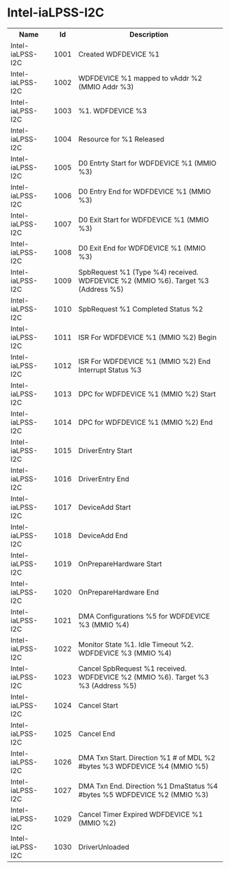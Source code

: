 # Intel-iaLPSS-I2C

<table>
<colgroup><col/><col/><col/></colgroup>
<tr><th>Name</th><th>Id</th><th>Description</th></tr>
<tr><td>Intel-iaLPSS-I2C</td><td>1001</td><td>Created WDFDEVICE %1 </td></tr>
<tr><td>Intel-iaLPSS-I2C</td><td>1002</td><td>WDFDEVICE %1 mapped to vAddr %2 (MMIO Addr %3)</td></tr>
<tr><td>Intel-iaLPSS-I2C</td><td>1003</td><td>%1. WDFDEVICE %3</td></tr>
<tr><td>Intel-iaLPSS-I2C</td><td>1004</td><td>Resource for %1 Released</td></tr>
<tr><td>Intel-iaLPSS-I2C</td><td>1005</td><td>D0 Entrty Start for WDFDEVICE %1 (MMIO %3)</td></tr>
<tr><td>Intel-iaLPSS-I2C</td><td>1006</td><td>D0 Entry End for WDFDEVICE %1 (MMIO %3)</td></tr>
<tr><td>Intel-iaLPSS-I2C</td><td>1007</td><td>D0 Exit Start for WDFDEVICE %1 (MMIO %3)</td></tr>
<tr><td>Intel-iaLPSS-I2C</td><td>1008</td><td>D0 Exit End for WDFDEVICE %1 (MMIO %3)</td></tr>
<tr><td>Intel-iaLPSS-I2C</td><td>1009</td><td>SpbRequest %1 (Type %4) received. WDFDEVICE %2 (MMIO %6). Target %3 (Address %5)</td></tr>
<tr><td>Intel-iaLPSS-I2C</td><td>1010</td><td>SpbRequest %1 Completed Status %2</td></tr>
<tr><td>Intel-iaLPSS-I2C</td><td>1011</td><td>ISR For WDFDEVICE %1 (MMIO %2) Begin</td></tr>
<tr><td>Intel-iaLPSS-I2C</td><td>1012</td><td>ISR For WDFDEVICE %1 (MMIO %2) End Interrupt Status %3</td></tr>
<tr><td>Intel-iaLPSS-I2C</td><td>1013</td><td>DPC for WDFDEVICE %1 (MMIO %2) Start</td></tr>
<tr><td>Intel-iaLPSS-I2C</td><td>1014</td><td>DPC for WDFDEVICE %1 (MMIO %2) End</td></tr>
<tr><td>Intel-iaLPSS-I2C</td><td>1015</td><td>DriverEntry Start</td></tr>
<tr><td>Intel-iaLPSS-I2C</td><td>1016</td><td>DriverEntry End</td></tr>
<tr><td>Intel-iaLPSS-I2C</td><td>1017</td><td>DeviceAdd Start</td></tr>
<tr><td>Intel-iaLPSS-I2C</td><td>1018</td><td>DeviceAdd End</td></tr>
<tr><td>Intel-iaLPSS-I2C</td><td>1019</td><td>OnPrepareHardware Start</td></tr>
<tr><td>Intel-iaLPSS-I2C</td><td>1020</td><td>OnPrepareHardware End</td></tr>
<tr><td>Intel-iaLPSS-I2C</td><td>1021</td><td>DMA Configurations %5 for WDFDEVICE %3 (MMIO %4)</td></tr>
<tr><td>Intel-iaLPSS-I2C</td><td>1022</td><td>Monitor State %1. Idle Timeout %2. WDFDEVICE %3 (MMIO %4)</td></tr>
<tr><td>Intel-iaLPSS-I2C</td><td>1023</td><td>Cancel SpbRequest %1 received. WDFDEVICE %2 (MMIO %6). Target %3 %3 (Address %5)</td></tr>
<tr><td>Intel-iaLPSS-I2C</td><td>1024</td><td>Cancel Start</td></tr>
<tr><td>Intel-iaLPSS-I2C</td><td>1025</td><td>Cancel End</td></tr>
<tr><td>Intel-iaLPSS-I2C</td><td>1026</td><td>DMA Txn Start. Direction %1 # of MDL %2 #bytes %3 WDFDEVICE %4 (MMIO %5)</td></tr>
<tr><td>Intel-iaLPSS-I2C</td><td>1027</td><td>DMA Txn End. Direction %1 DmaStatus %4 #bytes %5 WDFDEVICE %2 (MMIO %3)</td></tr>
<tr><td>Intel-iaLPSS-I2C</td><td>1029</td><td>Cancel Timer Expired WDFDEVICE %1 (MMIO %2)</td></tr>
<tr><td>Intel-iaLPSS-I2C</td><td>1030</td><td>DriverUnloaded</td></tr>
</table>
